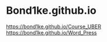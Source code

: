 # Bond1ke.github.io
https://bond1ke.github.io/Course_UBER <br>
https://bond1ke.github.io/Word_Press

